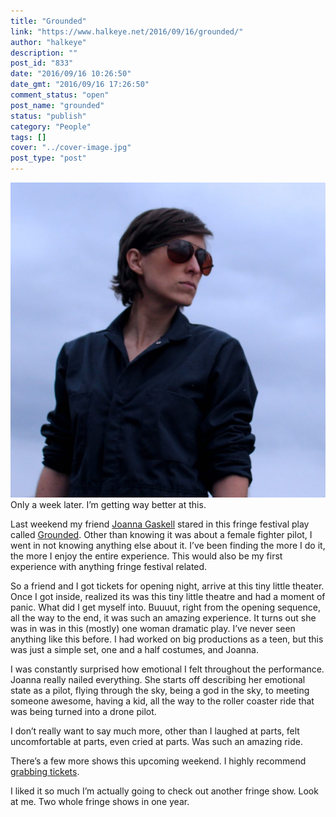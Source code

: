 ```yaml
---
title: "Grounded"
link: "https://www.halkeye.net/2016/09/16/grounded/"
author: "halkeye"
description: ""
post_id: "833"
date: "2016/09/16 10:26:50"
date_gmt: "2016/09/16 17:26:50"
comment_status: "open"
post_name: "grounded"
status: "publish"
category: "People"
tags: []
cover: "../cover-image.jpg"
post_type: "post"
---
```


![Groundedpromophotolutalicatheatre-768x768.jpg](Groundedpromophotolutalicatheatre-768x768.jpg)Only a week later. I’m getting way better at this.

Last weekend my friend [Joanna Gaskell](http://www.joannagaskell.com/) stared in this fringe festival play called [Grounded](http://thecultch.com/event/vancouver-fringe-festival-2016-presents-grounded-3/). Other than knowing it was about a female fighter pilot, I went in not knowing anything else about it. I’ve been finding the more I do it, the more I enjoy the entire experience. This would also be my first experience with anything fringe festival related.

So a friend and I got tickets for opening night, arrive at this tiny little theater. Once I got inside, realized its was this tiny little theatre and had a moment of panic. What did I get myself into. Buuuut, right from the opening sequence, all the way to the end, it was such an amazing experience. It turns out she was in was in this (mostly) one woman dramatic play. I’ve never seen anything like this before. I had worked on big productions as a teen, but this was just a simple set, one and a half costumes, and Joanna.

I was constantly surprised how emotional I felt throughout the performance. Joanna really nailed everything. She starts off describing her emotional state as a pilot, flying through the sky, being a god in the sky, to meeting someone awesome, having a kid, all the way to the roller coaster ride that was being turned into a drone pilot.

I don’t really want to say much more, other than I laughed at parts, felt uncomfortable at parts, even cried at parts. Was such an amazing ride.

There’s a few more shows this upcoming weekend. I highly recommend [grabbing tickets](http://thecultch.com/event/vancouver-fringe-festival-2016-presents-grounded-3/).

I liked it so much I’m actually going to check out another fringe show. Look at me. Two whole fringe shows in one year.
